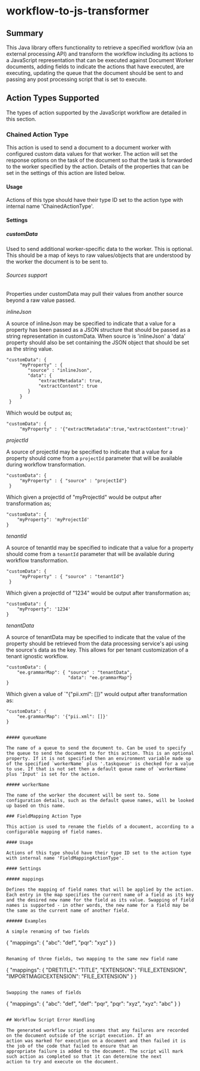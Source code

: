 # workflow-to-js-transformer

## Summary

This Java library offers functionality to retrieve a specified workflow (via an external processing API) and transform the workflow including its actions to a JavaScript representation that can be executed against Document Worker documents, adding fields to indicate the actions that have executed, are executing, updating the queue that the document should be sent to and passing any post processing script that is set to execute.

## Action Types Supported

The types of action supported by the JavaScript workflow are detailed in this section.

### Chained Action Type

This action is used to send a document to a document worker with configured custom data values for that worker. The action will set the response options on the task of the document so that the task is forwarded to the worker specified by the action. Details of the properties that can be set in the settings of this action are listed below.

#### Usage

Actions of this type should have their type ID set to the action type with internal name 'ChainedActionType'.

#### Settings

##### customData

Used to send additional worker-specific data to the worker. This is optional. This should be a map of keys to raw values/objects that are understood by the worker the document is to be sent to.


###### Sources support

Properties under customData may pull their values from another source beyond a raw value passed.

*inlineJson*

A source of inlineJson may be specified to indicate that a value for a property has been passed as a JSON structure that should be
passed as a string representation in customData. When source is 'inlineJson' a 'data' property should also be set containing the
JSON object that should be set as the string value.

```
"customData": {
     "myProperty" : {
        "source" : "inlineJson",
        "data": {
            "extractMetadata": true,
            "extractContent": true
        }
     }
 }
```

Which would be output as;

```
"customData": {
     "myProperty" : '{"extractMetadata":true,"extractContent":true}'
```

*projectId*

A source of projectId may be specified to indicate that a value for a property should come from a `projectId` parameter that will
 be available during workflow transformation.

```
"customData": {
     "myProperty" : { "source" : "projectId"}
 }
```

Which given a projectId of "myProjectId" would be output after transformation as;

```
"customData": {
    "myProperty": 'myProjectId'
}
```

*tenantId*

A source of tenantId may be specified to indicate that a value for a property should come from a `tenantId` parameter that will
 be available during workflow transformation.

```
"customData": {
     "myProperty" : { "source" : "tenantId"}
 }
```

Which given a projectId of "1234" would be output after transformation as;

```
"customData": {
    "myProperty": '1234'
}
```

*tenantData*

A source of tenantData may be specified to indicate that the value of the property should be retrieved from the data processing service's api using the source's data as the key. This allows for per tenant customization of a tenant ignostic workflow.

```
"customData": {
    "ee.grammarMap": { "source" : "tenantData",
                       "data": "ee.grammarMap"}
}
```
Which given a value of `"{"pii.xml": []}" would output after transformation as:

```
"customData": {
    "ee.grammarMap": '{"pii.xml": []}'
}


##### queueName

The name of a queue to send the document to. Can be used to specify the queue to send the document to for this action. This is an optional property. If it is not specified then an environment variable made up of the specified `workerName` plus '.taskqueue' is checked for a value to use. If that is not set then a default queue name of `workerName` plus 'Input' is set for the action.

##### workerName

The name of the worker the document will be sent to. Some configuration details, such as the default queue names, will be looked up based on this name.

### FieldMapping Action Type

This action is used to rename the fields of a document, according to a configurable mapping of field names.

#### Usage

Actions of this type should have their type ID set to the action type with internal name 'FieldMappingActionType'.

#### Settings

##### mappings

Defines the mapping of field names that will be applied by the action. Each entry in the map specifies the current name of a field as its key and the desired new name for the field as its value. Swapping of field names is supported - in other words, the new name for a field may be the same as the current name of another field.

###### Examples

A simple renaming of two fields
```
{
  "mappings": 
   {
      "abc": "def",
      "pqr": "xyz"
   }
}
```

Renaming of three fields, two mapping to the same new field name
```
{
  "mappings":
  {
    "DRETITLE": "TITLE",
    "EXTENSION": "FILE_EXTENSION",
    "IMPORTMAGICEXTENSION": "FILE_EXTENSION"
  }
}
```

Swapping the names of fields
```
{
  "mappings": 
   {
      "abc": "def",
      "def": "pqr",
      "pqr": "xyz",
      "xyz": "abc"
   }
}
```

## Workflow Script Error Handling

The generated workflow script assumes that any failures are recorded on the document outside of the script execution. If an
action was marked for execution on a document and then failed it is the job of the code that failed to ensure that an
appropriate failure is added to the document. The script will mark such action as completed so that it can determine the next
action to try and execute on the document.
